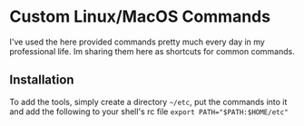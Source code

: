 # Custom Linux/MacOS Commands

I've used the here provided commands pretty much every day in my professional life.
Im sharing them here as shortcuts for common commands.

## Installation

To add the tools, simply create a directory `~/etc`, put the commands into it and add the following to your shell's rc file `export PATH="$PATH:$HOME/etc"`